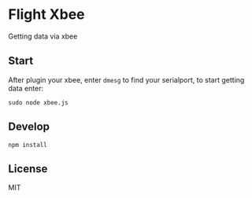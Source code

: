 # Flight Xbee

Getting data via xbee

## Start 

After plugin your xbee, enter `dmesg` to find your serialport, to start getting data enter:

```
sudo node xbee.js
```


## Develop

```
npm install
```

## License

MIT

